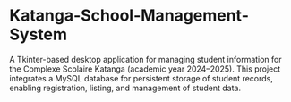 # Katanga-School-Management-System
A Tkinter-based desktop application for managing student information for the Complexe Scolaire Katanga (academic year 2024–2025). This project integrates a MySQL database for persistent storage of student records, enabling registration, listing, and management of student data.
